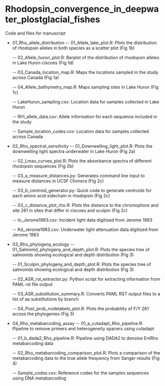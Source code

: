 # Rhodopsin_convergence_in_deepwater_plostglacial_fishes
Code and files for manuscript

- 01_Rho_allele_distribution
  -- 01_Allele_lake_plot.R: Plots the distribution of rhodopsin alleles in both species as a scatter plot (Fig 1b)
  
  -- 02_Allele_huron_plot.R: Barplot of the distribution of rhodopsin alleles in Lake Huron ciscoes (Fig 1d)
  
  -- 03_Canada_location_map.R: Maps the locations sampled in the study across Canada (Fig 1a)
  
  -- 04_Allele_bathymetry_map.R: Maps sampling sites in Lake Huron (Fig 1c)
  
  -- LakeHuron_sampling.csv: Location data for samples collected in Lake Huron
  
  -- Rh1_allele_data.csv: Allele information for each sequence included in the study
  
  -- Sample_location_codes.csv: Location data for samples collected across Canada

- 02_Rho_spectral_sensitivity
  -- 01_Downwelling_light_plot.R: Plots the downwelling light spectra underwater in Lake Huron (Fig 2a)
  
  -- 02_Lmax_curves_plot.R: Plots the absorbance spectra of different rhodopsin sequences (Fig 2b)
  
  -- 03_a_measure_distances.py: Generates command line input to measure distances in UCSF Chimera (Fig 2c)
  
  -- 03_b_centroid_generator.py: Quick code to generate centroids for each amino acid sidechain in rhodopsin (Fig 2c)
  
  -- 03_c_distance_plot_rho.R: Plots the distance to the chromophore and site 261 in sites that differ in ciscoes and sculpin (Fig 2c)
  
  -- Io_Jerome1983.csv: Incident light data digitized from Jerome 1983
  
  -- Kd_Jerome1983.csv: Underwater light attenuation data digitized from Jerome 1983
  
- 03_Rho_phylogeny_ecology
  -- 01_Salmonid_phylogeny_and_depth_plot.R: Plots the species tree of salmonids showing ecological and depth distribution (Fig 3)
  
  -- 01_Sculpin_phylogeny_and_depth_plot.R: Plots the species tree of salmonids showing ecological and depth distribution (Fig 3)
  
  -- 02_ASR_rst_extractor.py: Python script for extracting information from PAML rst file output
  
  -- 03_ASR_substitution_summary.R: Converts PAML RST output files to a list of aa substitutions by branch
  
  -- 04_Post_prob_nodelabels_plot.R: Plots the probability of F/Y 261 across the phylogenies (Fig 3)

- 04_Rho_metabarcoding_assay
  -- 01_a_cutadapt_Rho_pipeline.R: Pipeline to remove primers and heterogeneity spacers using cutadapt
  
  -- 01_b_dada2_Rho_pipeline.R: Pipeline using DADA2 to denoise EniRho metabarcoding data
  
  -- 02_Rho_metabarcoding_comparison_plot.R: Plots a comparison of the metabarcoding data to the true allele frequency from Sanger results  (Fig 4)
  
  -- Sample_codes.csv: Reference codes for the samples sequences using DNA metabarcoding 
  
